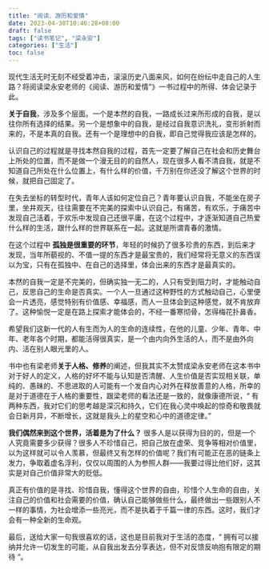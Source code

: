 ```yaml
---
title: "阅读、游历和爱情"
date: 2023-04-30T10:46:28+08:00
draft: false
tags: ["读书笔记", "梁永安"]
categories: ["生活"]
toc: false
---
```


现代生活无时无刻不经受着冲击，滚滚历史八面来风，如何在纷纭中走自己的人生路？将阅读梁永安老师的《阅读、游历和爱情"》一书过程中的所得、体会记录于此。

**关于自我**，涉及多个层面。一个是本然的自我，一路成长过来所形成的自我，是以往你所有选择的结果。另一个是想象中的自我，是经过自我意识洗礼，变形折射而来的，不是本真的自我。还有一个是理想中的自我，即自己觉得我应该是怎样的。

认识自己的过程就是寻找本然自我的过程，首先一定要了解自己在社会和历史舞台上所处的位置，而不是做一个漫无目的的自然人，现在很多人看不清自我，就是不知道自己所处在什么位置上，有什么样的价值，千万别在你还没了解这个世界的时候，就把自己固定了。

在失去坐标的转型时代，青年人该如何定位自己？青年要认识自我，不能坐在房子里，坐井观天，往往需要在不完美的探索中认识自己，有痛苦，有欢乐，于痛苦中发现自己活着，于欢乐中发现自己还很平庸，在这个过程中，才逐渐知道自己热爱什么样的生活，跟什么样的世界联系在一起。这就是所谓青春的激情。

在这个过程中 **孤独是很重要的环节**，年轻的时候扔了很多珍贵的东西，到后来才发现，当年所藐视的、不值一提的东西才是最宝贵的，我们经常将无意义的东西误以为宝，只有在孤独中、在自己的选择里，体会出来的东西才是最真实的。

本然的自我一定是不完美的，但确实独一无二的，人只有受到阻力时，才能触动自己，反思自己的生命是否真实。一个人一旦通过这种野性的方式触动自己，心里便会一片透亮，感觉特别有价值感、幸福感，而人一旦体会到这种感觉，就不肯放弃了。这种愉悦一定是在路上探索才能体会的，不经一番寒彻骨，怎得梅花扑鼻香。

希望我们这新一代的人有生而为人的生命的连续性，在他的儿童、少年、青年、中年、老年各个时期，都能活得很真实，是一个由内向外生活的人，而不是由外向内、活在别人眼光里的人。

书中也有梁老师**关于人格、修养**的阐述，但我其实不太赞成梁永安老师在这本书中对于好人的定义，人格的好坏不能与认知是否清醒、人生价值是否实现相关联，单纯的、愚昧的、不思进取的人可能有一个发自内心对外在释放善意的人格，所幸的是对于道德在于人格的重要性，跟梁老师的看法还是一致的，就像康德所说，“ 有两种东西，我对它们的思考越是深沉和持久，它们在我心灵中唤起的惊奇和敬畏就会日新月异，不断增长，这就是我头上的星空和心中的道德定律。”

**我们偶然来到这个世界，活着是为了什么？** 很多人是以获得为目的的，但是一个人究竟需要多少获得？很多人不珍惜自己，把自己放在虚荣、竞争等相对价值里，以为这样就可以令人羡慕，但最终又有怎样的价值呢？我们有可能正在恶的链条上发力，争取着虚名浮利，仅仅以周围的人为参照人群——我要过得比他们好，这其实是对自己价值非常大的贬低。

真正有价值的是寻找、珍惜自我，懂得这个世界的自由，珍惜个人生命的自由，关注自己的价值和社会需要的价值，确认自己能够做些什么，最终做出一些跟别人不一样的事情，为社会增添一些亮光，而不是执着于千篇一律的东西。这时，我们才会有一种全新的生命观。

最后，送给大家一句我很喜欢的话，这也是目前我对于生活的态度，“ 拥有可以接纳并允许一切发生的可能，从自我出发去分享表达，但不对反馈反响抱有限定的期待 ”。
